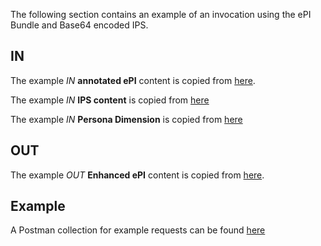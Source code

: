The following section contains an example of an invocation using the ePI Bundle and Base64 encoded IPS.

## IN
The example *IN*  **annotated ePI** content is copied from [here](Bundle-Processedbundlekarvea.html).

The example *IN* **IPS content** is copied from [here](https://build.fhir.org/ig/hl7-eu/gravitate-health-ips/Bundle-gravitate-maria.html)

The example *IN* **Persona Dimension** is copied from [here](https://build.fhir.org/ig/hl7-eu/gravitate-health-ips/Bundle-gravitate-maria.html)


## OUT
The example *OUT* **Enhanced ePI** content is copied from [here](Bundle-enhancedddbundlekarvea.html).



## Example
A Postman collection for example requests can be found [here](https://github.com/hl7-eu/gravitate-health/blob/master/Gravitate.postman_collection.json)
